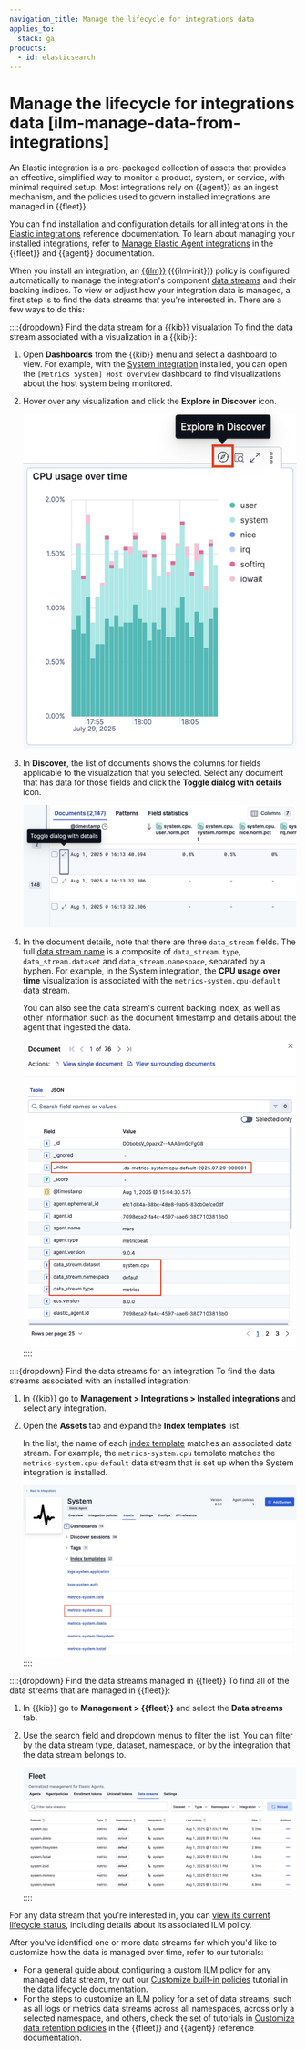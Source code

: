 ```yaml
---
navigation_title: Manage the lifecycle for integrations data
applies_to:
  stack: ga
products:
  - id: elasticsearch
---
```


# Manage the lifecycle for integrations data [ilm-manage-data-from-integrations]

An Elastic integration is a pre-packaged collection of assets that provides an effective, simplified way to monitor a product, system, or service, with minimal required setup. Most integrations rely on {{agent}} as an ingest mechanism, and the policies used to govern installed integrations are managed in {{fleet}}.

You can find installation and configuration details for all integrations in the [Elastic integrations](https://docs.elastic.co/en/integrations) reference documentation. To learn about managing your installed integrations, refer to [Manage Elastic Agent integrations](/reference/fleet/manage-integrations.md) in the {{fleet}} and {{agent}} documentation.

When you install an integration, an [{{ilm}}](/manage-data/lifecycle/index-lifecycle-management.md) ({{ilm-init}}) policy is configured automatically to manage the integration's component [data streams](/manage-data/data-store/data-streams.md) and their backing indices. To view or adjust how your integration data is managed, a first step is to find the data streams that you're interested in. There are a few ways to do this:

::::{dropdown} Find the data stream for a {{kib}} visualation
To find the data stream associated with a visualization in a {{kib}}:

1. Open **Dashboards** from the {{kib}} menu and select a dashboard to view. For example, with the [System integration](integration-docs://reference/system.md) installed, you can open the `[Metrics System] Host overview` dashboard to find visualizations about the host system being monitored.

1. Hover over any visualization and click the **Explore in Discover** icon.

    ![Explore in discover](/manage-data/images/ilm-explore-in-discover.png "")

1. In **Discover**, the list of documents shows the columns for fields applicable to the visualzation that you selected. Select any document that has data for those fields and click the **Toggle dialog with details** icon.

    ![Discover documents list](/manage-data/images/ilm-toggle-document-details.png "")

1. In the document details, note that there are three `data_stream` fields. The full [data stream name](/reference/fleet/data-streams.md#data-streams-naming-scheme) is a composite of `data_stream.type`, `data_stream.dataset` and `data_stream.namespace`, separated by a hyphen. For example, in the System integration, the **CPU usage over time** visualization is associated with the `metrics-system.cpu-default` data stream.

    You can also see the data stream's current backing index, as well as other information such as the document timestamp and details about the agent that ingested the data.

    ![Document details](/manage-data/images/ilm-document-data-stream.png "")
::::

::::{dropdown} Find the data streams for an integration
To find the data streams associated with an installed integration:

1. In {{kib}} go to **Management > Integrations > Installed integrations** and select any integration.

1. Open the **Assets** tab and expand the **Index templates** list.

   In the list, the name of each [index template](/manage-data/data-store/templates.md) matches an associated data stream. For example, the `metrics-system.cpu` template matches the `metrics-system.cpu-default` data stream that is set up when the System integration is installed.

    ![Integration assets](/manage-data/images/ilm-integration-assets.png "")
::::

::::{dropdown} Find the data streams managed in {{fleet}}
To find all of the data streams that are managed in {{fleet}}:

1. In {{kib}} go to **Management > {{fleet}}** and select the **Data streams** tab.

1. Use the search field and dropdown menus to filter the list. You can filter by the data stream type, dataset, namespace, or by the integration that the data stream belongs to.

    ![Integration assets](/manage-data/images/ilm-fleet-data-streams.png "")
::::

For any data stream that you're interested in, you can [view its current lifecycle status](/manage-data/lifecycle/index-lifecycle-management/policy-view-status.md), including details about its associated ILM policy. 

After you've identified one or more data streams for which you'd like to customize how the data is managed over time, refer to our tutorials:

* For a general guide about configuring a custom ILM policy for any managed data stream, try out our [Customize built-in policies](/manage-data/lifecycle/index-lifecycle-management/tutorial-customize-built-in-policies.md) tutorial in the data lifecycle documentation.
* For the steps to customize an ILM policy for a set of data streams, such as all logs or metrics data streams across all namespaces, across only a selected namespace, and others, check the set of tutorials in [Customize data retention policies](/reference/fleet/data-streams-ilm-tutorial.md) in the {{fleet}} and {{agent}} reference documentation.
